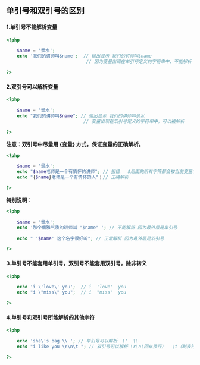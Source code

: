 ## 单引号和双引号的区别

#### 1.单引号不能解析变量

```php
<?php

    $name = '景水';
    echo '我们的讲师叫$name';  // 输出显示 我们的讲师叫$name
                              // 因为变量出现在单引号定义的字符串中，不能解析

?>
```

#### 2.双引号可以解析变量

```php
<?php

    $name = '景水';
    echo "我们的讲师叫$name"; // 输出显示 我们的讲师叫景水
                             // 变量出现在双引号定义的字符串中，可以被解析

?>
```

**注意：双引号中尽量用 {变量} 方式，保证变量的正确解析。**

```php
<?php

    $name = '景水';
    echo "$name老师是一个有情怀的讲师"; // 报错   $后面的所有字符都会被当前变量名
    echo "{$name}老师是一个有情怀的人"；// 正确解析

?>
```

**特别说明：**

```php
<?php

    $name = '景水';
    echo '那个儒雅气质的讲师叫 "$name" '; // 不能解析 因为最外层是单引号

    echo " '$name' 这个名字很好听"; // 正常解析 因为最外层是双引号

?>
```

#### 3.单引号不能套用单引号，双引号不能套用双引号，除非转义

```php
<?php

    echo 'i \'love\' you';  // i  'love'  you
    echo "i \"miss\" you";  // i  "miss"  you

?>
```

#### 4.单引号和双引号所能解析的其他字符

```php
<?php

    echo 'she\'s bag \\ '; // 单引号可以解析  \'  \\
    echo "i like you \r\n\t "; // 双引号可以解析 \r\n(回车换行)   \t（制表符）

?>
```



